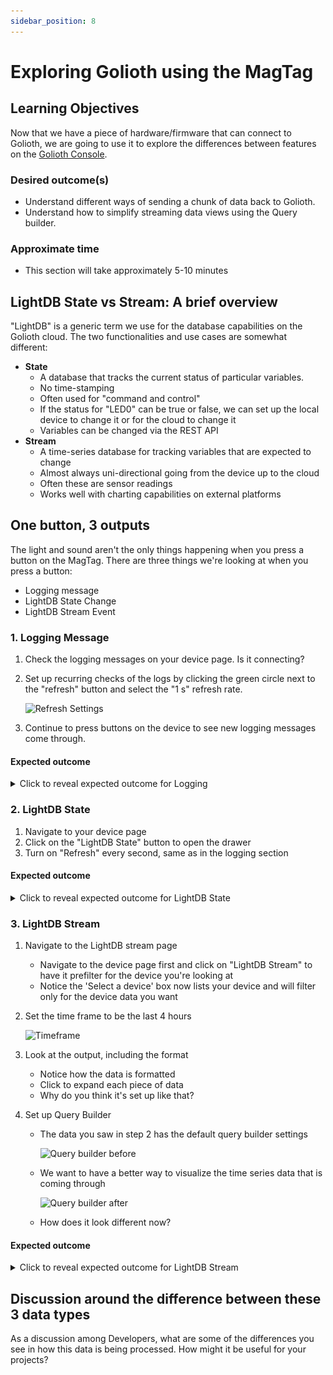```yaml
---
sidebar_position: 8
---
```


# Exploring Golioth using the MagTag


## Learning Objectives
Now that we have a piece of hardware/firmware that can connect to Golioth, we are going to use it to explore the differences between features on the [Golioth Console](https://console.golioth.io). 

### Desired outcome(s)
* Understand different ways of sending a chunk of data back to Golioth.
* Understand how to simplify streaming data views using the Query builder.

### Approximate time

* This section will take approximately 5-10 minutes


## LightDB State vs Stream: A brief overview

"LightDB" is a generic term we use for the database capabilities on the Golioth cloud. The two functionalities and use cases are somewhat different:

* **State**
  * A database that tracks the current status of particular variables. 
  * No time-stamping
  * Often used for "command and control"
  * If the status for "LED0" can be true or false, we can set up the local device to change it or for the cloud to change it
  * Variables can be changed via the REST API
* **Stream**
  * A time-series database for tracking variables that are expected to change
  * Almost always uni-directional going from the device up to the cloud
  * Often these are sensor readings 
  * Works well with charting capabilities on external platforms

## One button, 3 outputs

The light and sound aren't the only things happening when you press a button on the MagTag. There are three things we're looking at when you press a button:

* Logging message
* LightDB State Change
* LightDB Stream Event

### 1. Logging Message

1. Check the logging messages on your device page. Is it connecting?
2. Set up recurring checks of the logs by clicking the green circle next to the "refresh" button and select the "1 s" refresh rate.

    ![Refresh Settings](assets/refresh_settings.png)

3. Continue to press buttons on the device to see new logging messages come through.

#### Expected outcome

<details><summary>Click to reveal expected outcome for Logging</summary>

* On successful boot, you should see a message like `INFO   golioth_system   Client connected!`
* Every time you press the button on the MagTag, you should see INFO messages like "Button A pressed"

    ![Logging expected result](assets/logging_result.png)

</details>

### 2. LightDB State

1. Navigate to your device page
2. Click on the "LightDB State" button to open the drawer
3. Turn on "Refresh" every second, same as in the logging section

#### Expected outcome

<details><summary>Click to reveal expected outcome for LightDB State</summary>

* Variables will be set to 'true' or 'false' based on the on/off state of the LEDs
* When the button is pressed, the variable should change to match the new LED state

    ![LightDB State expected result](assets/lightdb_state_result.png)

</details>

### 3. LightDB Stream

1. Navigate to the LightDB stream page
    * Navigate to the device page first and click on "LightDB Stream" to have it prefilter for the device you're looking at
    * Notice the 'Select a device' box now lists your device and will filter only for the device data you want
2. Set the time frame to be the last 4 hours

    ![Timeframe](assets/lightdb_stream_timeframe.png)

3. Look at the output, including the format
    * Notice how the data is formatted
    * Click to expand each piece of data
    * Why do you think it's set up like that?
4. Set up Query Builder
    * The data you saw in step 2 has the default query builder settings

        ![Query builder before](assets/query_builder_before.png)

    * We want to have a better way to visualize the time series data that is coming through

        ![Query builder after](assets/query_builder_after.png)

    * How does it look different now?

#### Expected outcome

<details><summary>Click to reveal expected outcome for LightDB Stream</summary>

* After setting up the Query Builder, you should see data in columns, tagged for each axis of the accelerometer data

    ![LightDB Stream Result](assets/lightdb_stream_result.png)

</details>

## Discussion around the difference between these 3 data types

As a discussion among Developers, what are some of the differences you see in how this data is being processed. How might it be useful for your projects?